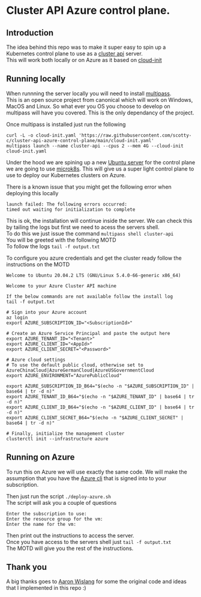 # Cluster API Azure control plane.

## Introduction
The idea behind this repo was to make it super easy to spin up a Kubernetes control plane to use as a [cluster api](https://cluster-api.sigs.k8s.io/) server.  
This will work both locally or on Azure as it based on [cloud-init](https://cloudinit.readthedocs.io/en/latest/)  

## Running locally 
When runnning the server locally you will need to install [multipass](https://multipass.run/).  
This is an open source project from canonical which will work on Windows, MacOS and Linux. So what ever you OS you choose to develop on multipass will have you covered. This is the only dependancy of the project. 

Once multipass is installed just run the following 
```
curl -L -o cloud-init.yaml 'https://raw.githubusercontent.com/scotty-c/cluster-api-azure-control-plane/main/cloud-init.yaml'
multipass launch --name cluster-api --cpus 2 --mem 4G --cloud-init cloud-init.yaml
```
Under the hood we are spining up a new [Ubuntu server](https://ubuntu.com/download/server) for the control plane we are going to use [microk8s](https://microk8s.io/). This will give us a super light control plane to use to deploy our Kubernetes clusters on Azure. 

There is a known issue that you might get the following error when deploying this locally  
```
launch failed: The following errors occurred:                                   
timed out waiting for initialization to complete
```
This is ok, the installation will continue inside the server. We can check this by tailing the logs but first we need to acess the servers shell.  
To do this we just issue the command `multipass shell cluster-api`  
You will be greeted with the following MOTD  
To follow the logs `tail -f output.txt`  

To configure you azure credentials and get the cluster ready follow the instructions on the MOTD


```
Welcome to Ubuntu 20.04.2 LTS (GNU/Linux 5.4.0-66-generic x86_64)

Welcome to your Azure Cluster API machine

If the below commands are not available follow the install log
tail -f output.txt

# Sign into your Azure account
az login
export AZURE_SUBSCRIPTION_ID="<SubscriptionId>"

# Create an Azure Service Principal and paste the output here
export AZURE_TENANT_ID="<Tenant>"
export AZURE_CLIENT_ID="<AppId>"
export AZURE_CLIENT_SECRET="<Password>"

# Azure cloud settings
# To use the default public cloud, otherwise set to AzureChinaCloud|AzureGermanCloud|AzureUSGovernmentCloud
export AZURE_ENVIRONMENT="AzurePublicCloud"

export AZURE_SUBSCRIPTION_ID_B64="$(echo -n "$AZURE_SUBSCRIPTION_ID" | base64 | tr -d n)"
export AZURE_TENANT_ID_B64="$(echo -n "$AZURE_TENANT_ID" | base64 | tr -d n)"
export AZURE_CLIENT_ID_B64="$(echo -n "$AZURE_CLIENT_ID" | base64 | tr -d n)"
export AZURE_CLIENT_SECRET_B64="$(echo -n "$AZURE_CLIENT_SECRET" | base64 | tr -d n)"

# Finally, initialize the management cluster
clusterctl init --infrastructure azure
```
## Running on Azure
To run this on Azure we will use exactly the same code. We will make the assumption that you have the [Azure cli](https://docs.microsoft.com/cli/azure/install-azure-cli?WT.mc_id=opensource-0000-sccoulto) that is signed into to your subscription. 

Then just run the script `./deploy-azure.sh`  
The script will ask you a couple of questions 
```
Enter the subscription to use: 
Enter the resource group for the vm: 
Enter the name for the vm:
```
Then print out the instructions to access the server.  
Once you have access to the servers shell just `tail -f output.txt`  
The MOTD will give you the rest of the instructions. 

## Thank you 
A big thanks goes to [Aaron Wislang](https://github.com/asw101) for some the original code and ideas that I implemented in this repo :)
